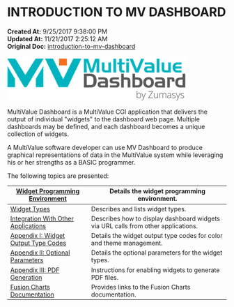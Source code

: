 # INTRODUCTION TO MV DASHBOARD

**Created At:** 9/25/2017 9:38:00 PM  
**Updated At:** 11/21/2017 2:25:12 AM  
**Original Doc:** [introduction-to-mv-dashboard](https://docs.zumasys.com/36577-mv-dashboard/introduction-to-mv-dashboard)  


![](./1506460922079.jpg)

MultiValue Dashboard is a MultiValue CGI application that delivers the output of individual "widgets" to the dashboard web page. Multiple dashboards may be defined, and each dashboard becomes a unique collection of widgets.

A MultiValue software developer can use MV Dashboard to produce graphical representations of data in the MultiValue system while leveraging his or her strengths as a BASIC programmer.



The following topics are presented:


| [Widget Programming Environment](widget-programming-environment)<br> | Details the widget programming environment.<br> |
| --- | --- |
| [Widget Types](widget-types)<br> | Describes and lists widget types.<br> |
| [Integration With Other Applications](integration-with-other-applications)<br> | Describes how to display dashboard widgets via URL calls from other applications.<br> |
| [Appendix I: Widget Output Type Codes](appendix-i-widget-output-type-codes)<br> | Details the widget output type codes for color and theme management.<br> |
| [Appendix II: Optional Parameters](appendix-ii-optional-parameters)<br> | Details the optional parameters for the widget types.<br> |
| [Appendix III: PDF Generation](appendix-iii-pdf-generation) | Instructions for enabling widgets to generate PDF files.<br> |
| [Fusion Charts Documentation](fusion-charts-documentation)<br> | Provides links to the Fusion Charts documentation.<br> |



